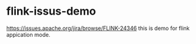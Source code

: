 # flink-issus-demo
https://issues.apache.org/jira/browse/FLINK-24346
this is demo for flink appication mode. 
